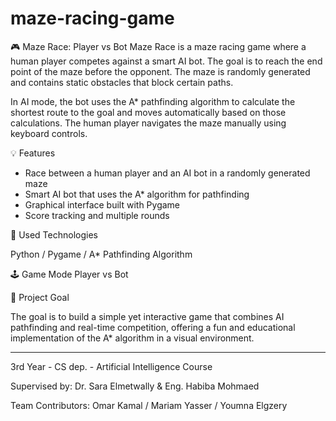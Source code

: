 # maze-racing-game
🎮 Maze Race: Player vs Bot
Maze Race is a maze racing game where a human player competes against a smart AI bot. The goal is to reach the end point of the maze before the opponent. The maze is randomly generated and contains static obstacles that block certain paths.

In AI mode, the bot uses the A* pathfinding algorithm to calculate the shortest route to the goal and moves automatically based on those calculations. The human player navigates the maze manually using keyboard controls.

💡 Features
- Race between a human player and an AI bot in a randomly generated maze
- Smart AI bot that uses the A* algorithm for pathfinding
- Graphical interface built with Pygame
- Score tracking and multiple rounds

🧠 Used Technologies

Python / Pygame / A* Pathfinding Algorithm

🕹️ Game Mode
Player vs Bot

📌 Project Goal

The goal is to build a simple yet interactive game that combines AI pathfinding and real-time competition, offering a fun and educational implementation of the A* algorithm in a visual environment.

-----------------------

3rd Year - CS dep. - Artificial Intelligence Course

Supervised by: Dr. Sara Elmetwally & Eng. Habiba Mohmaed  

Team Contributors: Omar Kamal / Mariam Yasser / Youmna Elgzery 
